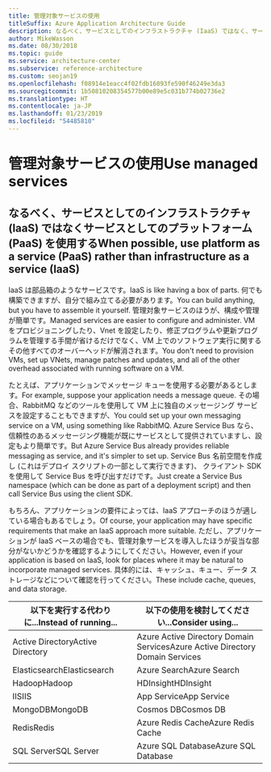 ```yaml
---
title: 管理対象サービスの使用
titleSuffix: Azure Application Architecture Guide
description: なるべく、サービスとしてのインフラストラクチャ (IaaS) ではなく、サービスとしてのプラットフォーム (PaaS) を使用します。
author: MikeWasson
ms.date: 08/30/2018
ms.topic: guide
ms.service: architecture-center
ms.subservice: reference-architecture
ms.custom: seojan19
ms.openlocfilehash: f08914e1eacc4f02fdb16093fe590f46249e3da3
ms.sourcegitcommit: 1b50810208354577b00e89e5c031b774b02736e2
ms.translationtype: HT
ms.contentlocale: ja-JP
ms.lasthandoff: 01/23/2019
ms.locfileid: "54485810"
---
```

# <a name="use-managed-services"></a><span data-ttu-id="20358-103">管理対象サービスの使用</span><span class="sxs-lookup"><span data-stu-id="20358-103">Use managed services</span></span>

## <a name="when-possible-use-platform-as-a-service-paas-rather-than-infrastructure-as-a-service-iaas"></a><span data-ttu-id="20358-104">なるべく、サービスとしてのインフラストラクチャ (IaaS) ではなくサービスとしてのプラットフォーム (PaaS) を使用する</span><span class="sxs-lookup"><span data-stu-id="20358-104">When possible, use platform as a service (PaaS) rather than infrastructure as a service (IaaS)</span></span>

<span data-ttu-id="20358-105">IaaS は部品箱のようなサービスです。</span><span class="sxs-lookup"><span data-stu-id="20358-105">IaaS is like having a box of parts.</span></span> <span data-ttu-id="20358-106">何でも構築できますが、自分で組み立てる必要があります。</span><span class="sxs-lookup"><span data-stu-id="20358-106">You can build anything, but you have to assemble it yourself.</span></span> <span data-ttu-id="20358-107">管理対象サービスのほうが、構成や管理が簡単です。</span><span class="sxs-lookup"><span data-stu-id="20358-107">Managed services are easier to configure and administer.</span></span> <span data-ttu-id="20358-108">VM をプロビジョニングしたり、Vnet を設定したり、修正プログラムや更新プログラムを管理する手間が省けるだけでなく、VM 上でのソフトウェア実行に関するその他すべてのオーバーヘッドが解消されます。</span><span class="sxs-lookup"><span data-stu-id="20358-108">You don't need to provision VMs, set up VNets, manage patches and updates, and all of the other overhead associated with running software on a VM.</span></span>

<span data-ttu-id="20358-109">たとえば、アプリケーションでメッセージ キューを使用する必要があるとします。</span><span class="sxs-lookup"><span data-stu-id="20358-109">For example, suppose your application needs a message queue.</span></span> <span data-ttu-id="20358-110">その場合、RabbitMQ などのツールを使用して VM 上に独自のメッセージング サービスを設定することもできますが、</span><span class="sxs-lookup"><span data-stu-id="20358-110">You could set up your own messaging service on a VM, using something like RabbitMQ.</span></span> <span data-ttu-id="20358-111">Azure Service Bus なら、信頼性のあるメッセージング機能が既にサービスとして提供されていますし、設定もより簡単です。</span><span class="sxs-lookup"><span data-stu-id="20358-111">But Azure Service Bus already provides reliable messaging as service, and it's simpler to set up.</span></span> <span data-ttu-id="20358-112">Service Bus 名前空間を作成し (これはデプロイ スクリプトの一部として実行できます)、 クライアント SDK を使用して Service Bus を呼び出すだけです。</span><span class="sxs-lookup"><span data-stu-id="20358-112">Just create a Service Bus namespace (which can be done as part of a deployment script) and then call Service Bus using the client SDK.</span></span>

<span data-ttu-id="20358-113">もちろん、アプリケーションの要件によっては、IaaS アプローチのほうが適している場合もあるでしょう。</span><span class="sxs-lookup"><span data-stu-id="20358-113">Of course, your application may have specific requirements that make an IaaS approach more suitable.</span></span> <span data-ttu-id="20358-114">ただし、アプリケーションが IaaS ベースの場合でも、管理対象サービスを導入したほうが妥当な部分がないかどうかを確認するようにしてください。</span><span class="sxs-lookup"><span data-stu-id="20358-114">However, even if your application is based on IaaS, look for places where it may be natural to incorporate managed services.</span></span> <span data-ttu-id="20358-115">具体的には、キャッシュ、キュー、データ ストレージなどについて確認を行ってください。</span><span class="sxs-lookup"><span data-stu-id="20358-115">These include cache, queues, and data storage.</span></span>

| <span data-ttu-id="20358-116">以下を実行する代わりに...</span><span class="sxs-lookup"><span data-stu-id="20358-116">Instead of running...</span></span> | <span data-ttu-id="20358-117">以下の使用を検討してください...</span><span class="sxs-lookup"><span data-stu-id="20358-117">Consider using...</span></span> |
|-----------------------|-------------|
| <span data-ttu-id="20358-118">Active Directory</span><span class="sxs-lookup"><span data-stu-id="20358-118">Active Directory</span></span> | <span data-ttu-id="20358-119">Azure Active Directory Domain Services</span><span class="sxs-lookup"><span data-stu-id="20358-119">Azure Active Directory Domain Services</span></span> |
| <span data-ttu-id="20358-120">Elasticsearch</span><span class="sxs-lookup"><span data-stu-id="20358-120">Elasticsearch</span></span> | <span data-ttu-id="20358-121">Azure Search</span><span class="sxs-lookup"><span data-stu-id="20358-121">Azure Search</span></span> |
| <span data-ttu-id="20358-122">Hadoop</span><span class="sxs-lookup"><span data-stu-id="20358-122">Hadoop</span></span> | <span data-ttu-id="20358-123">HDInsight</span><span class="sxs-lookup"><span data-stu-id="20358-123">HDInsight</span></span> |
| <span data-ttu-id="20358-124">IIS</span><span class="sxs-lookup"><span data-stu-id="20358-124">IIS</span></span> | <span data-ttu-id="20358-125">App Service</span><span class="sxs-lookup"><span data-stu-id="20358-125">App Service</span></span> |
| <span data-ttu-id="20358-126">MongoDB</span><span class="sxs-lookup"><span data-stu-id="20358-126">MongoDB</span></span> | <span data-ttu-id="20358-127">Cosmos DB</span><span class="sxs-lookup"><span data-stu-id="20358-127">Cosmos DB</span></span> |
| <span data-ttu-id="20358-128">Redis</span><span class="sxs-lookup"><span data-stu-id="20358-128">Redis</span></span> | <span data-ttu-id="20358-129">Azure Redis Cache</span><span class="sxs-lookup"><span data-stu-id="20358-129">Azure Redis Cache</span></span> |
| <span data-ttu-id="20358-130">SQL Server</span><span class="sxs-lookup"><span data-stu-id="20358-130">SQL Server</span></span> | <span data-ttu-id="20358-131">Azure SQL Database</span><span class="sxs-lookup"><span data-stu-id="20358-131">Azure SQL Database</span></span> |

